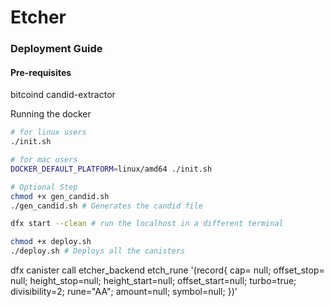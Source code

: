 # Etcher

### Deployment Guide

#### Pre-requisites
bitcoind
candid-extractor

Running the docker
```bash
# for linux users
./init.sh

# for mac users
DOCKER_DEFAULT_PLATFORM=linux/amd64 ./init.sh
```

```bash
# Optional Step
chmod +x gen_candid.sh
./gen_candid.sh # Generates the candid file

dfx start --clean # run the localhost in a different terminal

chmod +x deploy.sh
./deploy.sh # Deploys all the canisters
```

dfx canister call etcher_backend etch_rune '(record{
cap= null;
offset_stop= null;
height_stop=null;
height_start=null;
offset_start=null;
turbo=true;
divisibility=2;
rune="AA";
amount=null;
symbol=null;
})'
